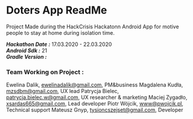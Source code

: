 # Doters App ReadMe
Project Made during the HackCrisis Hackatonn Android App for motive people to stay at home during isolation time.

***Hackathon Date :*** 17.03.2020 - 22.03.2020  
***Android Sdk :*** 21  
***Gradle Version :***  

### Team Working on Project :
Ewelina Dalik, ewelinadalik@gmail.com, PM&business
Magdalena Kudła, mzsdbm@gmail.com, UX lead
Patrycja Bielec, patrycja.bielec.w@gmail.com, UX researcher & marketing
Maciej Zygadło, xsardas665@gmail.com, Lead developer
Piotr Wójcik, www@pwojcik.pl, Technical support
Mateusz Gnyp, tysioncszejset@gmail.com, Developer 
